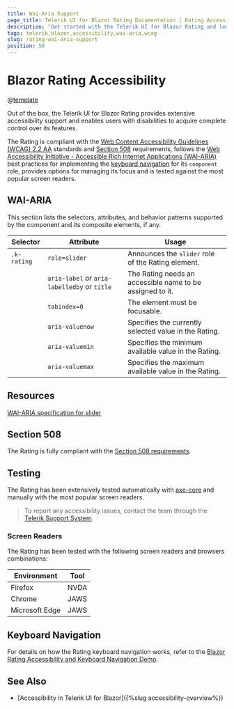 ```yaml
---
title: Wai-Aria Support
page_title: Telerik UI for Blazor Rating Documentation | Rating Accessibility
description: "Get started with the Telerik UI for Blazor Rating and learn about its accessibility support for WAI-ARIA, Section 508, and WCAG 2.2."
tags: telerik,blazor,accessibility,wai-aria,wcag
slug: rating-wai-aria-support 
position: 50 
---
```


# Blazor Rating Accessibility

@[template](/_contentTemplates/common/parameters-table-styles.md#table-layout)



Out of the box, the Telerik UI for Blazor Rating provides extensive accessibility support and enables users with disabilities to acquire complete control over its features.


The Rating is compliant with the [Web Content Accessibility Guidelines (WCAG) 2.2 AA](https://www.w3.org/TR/WCAG22/) standards and [Section 508](https://www.section508.gov/) requirements, follows the [Web Accessibility Initiative - Accessible Rich Internet Applications (WAI-ARIA)](https://www.w3.org/WAI/ARIA/apg/) best practices for implementing the [keyboard navigation](#keyboard-navigation) for its `component` role, provides options for managing its focus and is tested against the most popular screen readers.

## WAI-ARIA


This section lists the selectors, attributes, and behavior patterns supported by the component and its composite elements, if any.

| Selector | Attribute | Usage |
| -------- | --------- | ----- |
| `.k-rating` | `role=slider` | Announces the `slider` role of the Rating element. |
|  | `aria-label` or `aria-labelledby` or `title` | The Rating needs an accessible name to be assigned to it. |
|  | `tabindex=0` | The element must be focusable. |
|  | `aria-valuenow` | Specifies the currently selected value in the Rating. |
|  | `aria-valuemin` | Specifies the minimum available value in the Rating. |
|  | `aria-valuemax` | Specifies the maximum available value in the Rating. |

## Resources

[WAI-ARIA specification for slider](https://www.w3.org/TR/wai-aria-1.2/#slider)

## Section 508


The Rating is fully compliant with the [Section 508 requirements](http://www.section508.gov/).

## Testing


The Rating has been extensively tested automatically with [axe-core](https://github.com/dequelabs/axe-core) and manually with the most popular screen readers.

> To report any accessibility issues, contact the team through the [Telerik Support System](https://www.telerik.com/account/support-center).

### Screen Readers


The Rating has been tested with the following screen readers and browsers combinations:

| Environment | Tool |
| ----------- | ---- |
| Firefox | NVDA |
| Chrome | JAWS |
| Microsoft Edge | JAWS |



## Keyboard Navigation

For details on how the Rating keyboard navigation works, refer to the [Blazor Rating Accessibility and Keyboard Navigation Demo](https://demos.telerik.com/blazor-ui/rating/keyboard-navigation).

## See Also

* [Accessibility in Telerik UI for Blazor]({%slug accessibility-overview%})